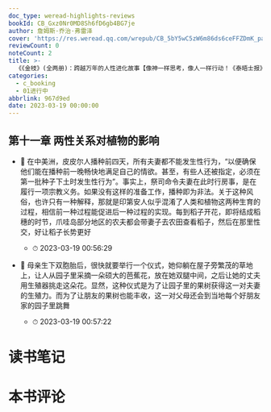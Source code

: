 ```yaml
---
doc_type: weread-highlights-reviews
bookId: CB_Gxz0Nr0MD8Sh6fD6gb4BG7je
author: 詹姆斯·乔治·弗雷泽
cover: 'https://res.weread.qq.com/wrepub/CB_5bY5wC5zW6m86ds6ceFFZDmK_parsecover'
reviewCount: 0
noteCount: 2
title: >-
  《《金枝》(全两册)：跨越万年的人性进化故事【像神一样思考，像人一样行动！《泰晤士报》盛赞，与达尔文、斯宾塞著并肩！人类精神世界的秘密花园！从巫术、神性到人性，跨越万年的人性进化故事，深刻影响弗洛伊德、荣格思想走向！】》
categories:
  - c_booking
  - 01进行中
abbrlink: 967d9ed
date: 2023-03-19 00:00:00
---
```



## 第十一章 两性关系对植物的影响


- 📌 在中美洲，皮皮尔人播种前四天，所有夫妻都不能发生性行为，“以便确保他们能在播种前一晚畅快地满足自己的情欲。甚至，有些人还被指定，必须在第一批种子下土时发生性行为”。事实上，祭司命令夫妻在此时行房事，是在履行一项宗教义务。如果没有这样的准备工作，播种即为非法。关于这种风俗，也许只有一种解释，那就是印第安人似乎混淆了人类和植物这两种生育的过程，相信前一种过程能促进后一种过程的实现。每到稻子开花，即将结成稻穗的时节，爪哇岛部分地区的农夫都会带妻子去农田查看稻子，然后在那里性交，好让稻子长势更好 
    - ⏱ 2023-03-19 00:56:29 

- 📌 母亲生下双胞胎后，很快就要举行一个仪式，她仰躺在屋子旁繁茂的草地上，让人从园子里采摘一朵硕大的芭蕉花，放在她双腿中间，之后让她的丈夫用生殖器挑走这朵花。显然，这种仪式是为了让园子里的果树获得这一对夫妻的生殖力。而为了让朋友的果树也能丰收，这一对父母还会到当地每个好朋友家的园子里跳舞 
    - ⏱ 2023-03-19 00:57:22 

# 读书笔记


# 本书评论
